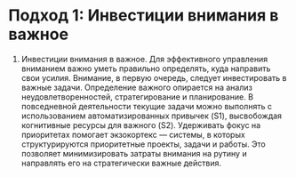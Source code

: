# Подход 1: Инвестиции внимания в важное

1. Инвестиции внимания в важное. Для эффективного управления вниманием важно уметь правильно определять, куда направить свои усилия. Внимание, в первую очередь, следует инвестировать в важные задачи. Определение важного опирается на анализ неудовлетворенностей, стратегирование и планирование. В повседневной деятельности текущие задачи можно выполнять с использованием автоматизированных привычек (S1), высвобождая когнитивные ресурсы для важного (S2). Удерживать фокус на приоритетах помогает экзокортекс — системы, в которых структурируются приоритетные проекты, задачи и работы. Это позволяет минимизировать затраты внимания на рутину и направлять его на стратегически важные действия.
